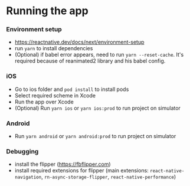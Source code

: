 # Running the app
  ### Environment setup
  - https://reactnative.dev/docs/next/environment-setup
  - run `yarn` to install dependencies
  - (Optional) if babel error appears, need to run `yarn --reset-cache`. It's required because of reanimated2 library and his babel config.

### iOS
  - Go to ios folder and `pod install` to install pods
  - Select required scheme in Xcode
  - Run the app over Xcode
  - (Optional) Run `yarn ios` or `yarn ios:prod` to run project on simulator

### Android
  - Run `yarn android` or `yarn android:prod` to run project on simulator

### Debugging
  - install the flipper (https://fbflipper.com)
  - install required extensions for flipper (main extensions: `react-native-navigation`, `rn-async-storage-flipper`, `react-native-performance`)
